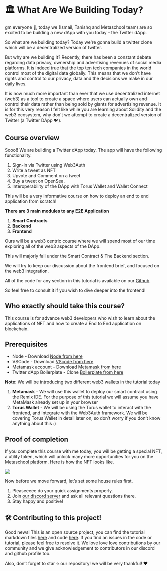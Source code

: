 
# 🏛️ What Are We Building Today?

gm everyone 🌈, today we (Ismail, Tanishq and Metaschool team) are so excited to be building a new dApp with you today – the Twitter dApp.

So what are we building today? Today we're gonna build a twitter clone which will be a decentralized version of twitter.

But why are we building it? Recently, there has been a constant debate regarding data privacy, ownership and advertising revenues of social media platforms. It is indeed true that the top ten tech companies in the world control most of the digital data globally. This means that we don’t have rights and control to our privacy, data and the decisions we make in our daily lives.

It is now much more important than ever that we use decentralized internet (web3) as a tool to create a space where users can actually own and control their data rather than being sold by giants for advertising revenue. It is for this very reason I felt like while you are learning about Solidity and the web3 ecosystem, why don’t we attempt to create a decentralized version of Twitter (a Twitter DApp 🐦).

## **Course overview**

Sooo!! We are building a Twitter dApp today. The app will have the following functionality.

1.  Sign-in via Twitter using Web3Auth
2.  Write a tweet as NFT
3.  Upvote and Comment on a tweet
4.  Buy a tweet on OpenSea.
5.  Interoperability of the DApp with Torus Wallet and Wallet Connect

This will be a very informative course on how to deploy an end to end application from scratch!

**There are 3 main modules to any E2E Application**

1.  **Smart Contracts**
2.  **Backend**
3.  **Frontend**

Ours will be a web3 centric course where we will spend most of our time exploring all of the web3 aspects of the DApp.

This will majorly fall under the Smart Contract & The Backend section.

We will try to keep our discussion about the frontend brief, and focused on the web3 integration.

All of the code for any section in this tutorial is available on our  [Github](https://github.com/0xmetaschool/).

So feel free to consult it if you wish to dive deeper into the frontend!

## Who exactly should take this course?

This course is for advance web3 developers who wish to learn about the applications of NFT and how to create a End to End application on blockchain.


## Prerequisites
- Node - Download [Node from here](https://nodejs.org/en/)
- VSCode - Download [VScode from here](https://code.visualstudio.com/)
- Metamask account - Download [Metamask from here](https://metamask.io/)
- Twitter dApp Boilerplate - Clone [Boilerplate from here](https://github.com/0xmetaschool/twitter-dapp-boilerplate)


**Note**: We will be introducing two different web3 wallets in the tutorial today

1.  **Metamask**  - We will use this wallet to deploy our smart contract using the Remix IDE. For the purpose of this tutorial we will assume you have MetaMask already set up in your browser
2.  **Torus Wallet**  - We will be using the Torus wallet to interact with the frontend, and integrate with the Web3Auth framework. We will be covering Torus Wallet in detail later on, so don’t worry if you don’t know anything about this :)

## Proof of completion
If you complete this course with me today, you will be getting a special NFT, a utility token, which will unlock many more opportunities for you on the Metaschool platform. Here is how the NFT looks like.

![](https://github-production-user-asset-6210df.s3.amazonaws.com/129931419/240162805-39ec7f2b-da59-4a3c-b81f-90e3fe8c50c4.gif)

Now before we move forward, let’s set some house rules first.

1.  Pleaseeeee do your quick assignments properly.
2.  Join  [our discord server](https://discord.gg/vbVMUwXWgc)  and ask all relevant questions there.
3.  Stay happy and positive!

## 🛠 Contributing to this project!

Good news! This is an open source project, you can find the tutorial markdown files  [here](https://github.com/0xmetaschool/Learning-Projects)  and code  [here](https://github.com/0xmetaschool/Learning-Projects/tree/2c2376f58de7ad80013b8d9b478fbc28b72d0e31/Build%20your%20own%20web3%20Twitter%20dApp%20with%20Solidity). If you find an issues in the code or tutorial, please feel free to resolve it. We love love love contributions by our community and we give acknowledgement to contributors in our discord and github profile too.

Also, don’t forget to star ⭐️ our repository! we will be very thankful! ♥️
